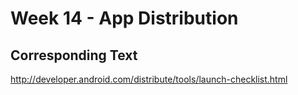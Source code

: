 # Week 14 - App Distribution

## Corresponding Text
http://developer.android.com/distribute/tools/launch-checklist.html
